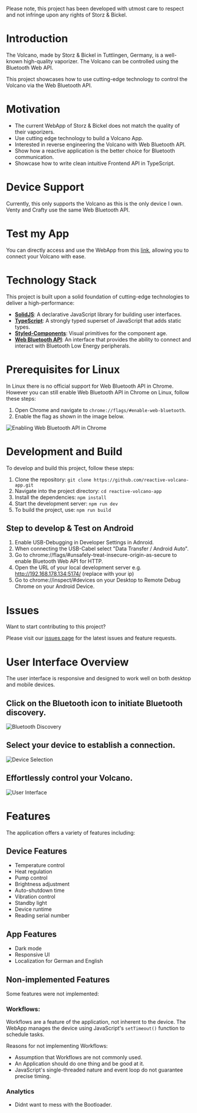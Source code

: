 

Please note, this project has been developed with utmost care to respect and not infringe upon any rights of Storz & Bickel.   

# Introduction

The Volcano, made by Storz & Bickel in Tuttlingen, Germany, is a well-known high-quality vaporizer. The Volcano can be controlled using the Bluetooth Web API. 

This project showcases how to use cutting-edge technology to control the Volcano via the Web Bluetooth API.

# Motivation

- The current WebApp of Storz & Bickel does not match the quality of their vaporizers.
- Use cutting edge technology to build a Volcano App.
- Interested in reverse engineering the Volcano with Web Bluetooth API.
- Show how a reactive application is the better choice for Bluetooth communication.
- Showcase how to write clean intuitive Frontend API in TypeScript.

# Device Support
Currently, this only supports the Volcano as this is the only device I own.   
Venty and Crafty use the same Web Bluetooth API.

# Test my App

You can directly access and use the WebApp from this [link](https://firsttris.github.io/reactive-volcano-app/), allowing you to connect your Volcano with ease.

# Technology Stack

This project is built upon a solid foundation of cutting-edge technologies to deliver a high-performance:

- **[SolidJS](https://www.solidjs.com/)**: A declarative JavaScript library for building user interfaces.
- **[TypeScript](https://www.typescriptlang.org/)**: A strongly typed superset of JavaScript that adds static types.
- **[Styled-Components](https://styled-components.com/)**: Visual primitives for the component age.
- **[Web Bluetooth API](https://developer.mozilla.org/en-US/docs/Web/API/Web_Bluetooth_API)**: An interface that provides the ability to connect and interact with Bluetooth Low Energy peripherals.

# Prerequisites for Linux

In Linux there is no official support for Web Bluetooth API in Chrome.  
However you can still enable Web Bluetooth API in Chrome on Linux, follow these steps:

1. Open Chrome and navigate to `chrome://flags/#enable-web-bluetooth`.
2. Enable the flag as shown in the image below.

![Enabling Web Bluetooth API in Chrome](/docs/web-bluetooth-api.png)

# Development and Build

To develop and build this project, follow these steps:

1. Clone the repository: `git clone https://github.com/reactive-volcano-app.git`
2. Navigate into the project directory: `cd reactive-volcano-app`
3. Install the dependencies: `npm install`
5. Start the development server: `npm run dev`
6. To build the project, use: `npm run build`

## Step to develop & Test on Android

1. Enable USB-Debugging in Developer Settings in Adnroid.
2. When connecting the USB-Cabel select "Data Transfer / Android Auto".
3. Go to chrome://flags/#unsafely-treat-insecure-origin-as-secure to enable Bluetooth Web API for HTTP.
4. Open the URL of your local development server e.g. http://192.168.178.134:5174/ (replace with your ip)
3. Go to chrome://inspect/#devices on your Desktop to Remote Debug Chrome on your Android Device.

# Issues

Want to start contributing to this project? 

Please visit our [issues page](https://github.com/firsttris/reactive-volcano-app/issues) for the latest issues and feature requests.

# User Interface Overview

The user interface is responsive and designed to work well on both desktop and mobile devices.

## Click on the Bluetooth icon to initiate Bluetooth discovery.    
![Bluetooth Discovery](/docs/ui-connect.png)


## Select your device to establish a connection.    
![Device Selection](/docs/ui-connect-2.png)


## Effortlessly control your Volcano.    
![User Interface](/docs/ui.png)

# Features
The application offers a variety of features including:

## Device Features

- Temperature control
- Heat regulation
- Pump control
- Brightness adjustment
- Auto-shutdown time
- Vibration control
- Standby light
- Device runtime
- Reading serial number

## App Features

- Dark mode
- Responsive UI
- Localization for German and English

## Non-implemented Features
Some features were not implemented:

### Workflows: 

Workflows are a feature of the application, not inherent to the device. The WebApp manages the device using JavaScript's `setTimeout()` function to schedule tasks.

Reasons for not implementing Workflows:
- Assumption that Workflows are not commonly used.
- An Application should do one thing and be good at it.
- JavaScript's single-threaded nature and event loop do not guarantee precise timing.

### Analytics

- Didnt want to mess with the Bootloader.